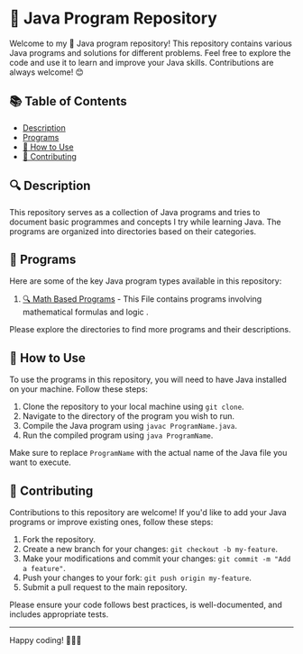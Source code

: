 # 🚀 Java Program Repository

Welcome to my 🎉 Java program repository! This repository contains various Java programs and solutions for different problems. Feel free to explore the code and use it to learn and improve your Java skills. Contributions are always welcome! 😊

## 📚 Table of Contents

- [Description](#description)
- [Programs](#programs)
- [🚀 How to Use](#how-to-use)
- [🤝 Contributing](#contributing)

## 🔍 Description

This repository serves as a collection of Java programs and tries to document basic programmes and concepts I try while learning Java. The programs are organized into directories based on their categories.

## 📂 Programs

Here are some of the key Java program types available in this repository:

1. [🔍 Math Based Programs](MathbasedProblems) - This File contains programs involving mathematical formulas and logic .

Please explore the directories to find more programs and their descriptions.

## 🚀 How to Use

To use the programs in this repository, you will need to have Java installed on your machine. Follow these steps:

1. Clone the repository to your local machine using `git clone`.
2. Navigate to the directory of the program you wish to run.
3. Compile the Java program using `javac ProgramName.java`.
4. Run the compiled program using `java ProgramName`.

Make sure to replace `ProgramName` with the actual name of the Java file you want to execute.

## 🤝 Contributing

Contributions to this repository are welcome! If you'd like to add your Java programs or improve existing ones, follow these steps:

1. Fork the repository.
2. Create a new branch for your changes: `git checkout -b my-feature`.
3. Make your modifications and commit your changes: `git commit -m "Add a feature"`.
4. Push your changes to your fork: `git push origin my-feature`.
5. Submit a pull request to the main repository.

Please ensure your code follows best practices, is well-documented, and includes appropriate tests.


---

Happy coding! 🎉🎉🎉
